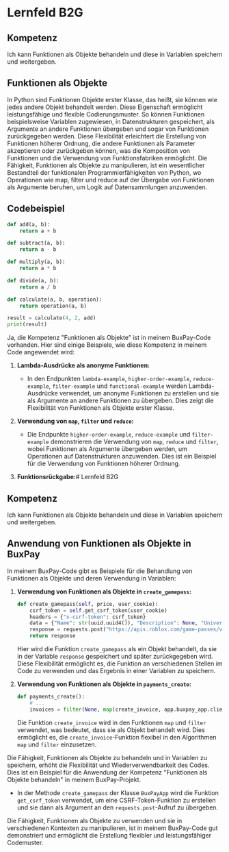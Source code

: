 # Lernfeld B2G

## Kompetenz
Ich kann Funktionen als Objekte behandeln und diese in Variablen speichern und weitergeben.

## Funktionen als Objekte
In Python sind Funktionen Objekte erster Klasse, das heißt, sie können wie jedes andere Objekt behandelt werden. Diese Eigenschaft ermöglicht leistungsfähige und flexible Codierungsmuster. So können Funktionen beispielsweise Variablen zugewiesen, in Datenstrukturen gespeichert, als Argumente an andere Funktionen übergeben und sogar von Funktionen zurückgegeben werden. Diese Flexibilität erleichtert die Erstellung von Funktionen höherer Ordnung, die andere Funktionen als Parameter akzeptieren oder zurückgeben können, was die Komposition von Funktionen und die Verwendung von Funktionsfabriken ermöglicht. Die Fähigkeit, Funktionen als Objekte zu manipulieren, ist ein wesentlicher Bestandteil der funktionalen Programmierfähigkeiten von Python, wo Operationen wie map, filter und reduce auf der Übergabe von Funktionen als Argumente beruhen, um Logik auf Datensammlungen anzuwenden.
## Codebeispiel

```python
def add(a, b):
    return a + b

def subtract(a, b):
    return a - b

def multiply(a, b):
    return a * b

def divide(a, b):
    return a / b

def calculate(a, b, operation):
    return operation(a, b)

result = calculate(4, 2, add)
print(result)
```

Ja, die Kompetenz "Funktionen als Objekte" ist in meinem BuxPay-Code vorhanden. Hier sind einige Beispiele, wie diese Kompetenz in meinem Code angewendet wird:

1. **Lambda-Ausdrücke als anonyme Funktionen:**
   - In den Endpunkten `lambda-example`, `higher-order-example`, `reduce-example`, `filter-example` und `functional-example` werden Lambda-Ausdrücke verwendet, um anonyme Funktionen zu erstellen und sie als Argumente an andere Funktionen zu übergeben. Dies zeigt die Flexibilität von Funktionen als Objekte erster Klasse.

2. **Verwendung von `map`, `filter` und `reduce`:**
   - Die Endpunkte `higher-order-example`, `reduce-example` und `filter-example` demonstrieren die Verwendung von `map`, `reduce` und `filter`, wobei Funktionen als Argumente übergeben werden, um Operationen auf Datenstrukturen anzuwenden. Dies ist ein Beispiel für die Verwendung von Funktionen höherer Ordnung.

3. **Funktionsrückgabe:**# Lernfeld B2G

## Kompetenz
Ich kann Funktionen als Objekte behandeln und diese in Variablen speichern und weitergeben.

## Anwendung von Funktionen als Objekte in BuxPay

In meinem BuxPay-Code gibt es Beispiele für die Behandlung von Funktionen als Objekte und deren Verwendung in Variablen:

1. **Verwendung von Funktionen als Objekte in `create_gamepass`:**

   ```python
   def create_gamepass(self, price, user_cookie):
       csrf_token = self.get_csrf_token(user_cookie)
       headers = {"x-csrf-token": csrf_token}
       data = {"Name": str(uuid.uuid4()), "Description": None, "UniverseId": user_cookie["universe"], "File": None}
       response = requests.post("https://apis.roblox.com/game-passes/v1/game-passes", headers=headers, data=data, cookies={'.ROBLOSECURITY': user_cookie['cookie']})
       return response
   ```

   Hier wird die Funktion `create_gamepass` als ein Objekt behandelt, da sie in der Variable `response` gespeichert und später zurückgegeben wird. Diese Flexibilität ermöglicht es, die Funktion an verschiedenen Stellen im Code zu verwenden und das Ergebnis in einer Variablen zu speichern.

2. **Verwendung von Funktionen als Objekte in `payments_create`:**

   ```python
   def payments_create():
       # ...
       invoices = filter(None, map(create_invoice, app.buxpay_app.clients))
   ```

   Die Funktion `create_invoice` wird in den Funktionen `map` und `filter` verwendet, was bedeutet, dass sie als Objekt behandelt wird. Dies ermöglicht es, die `create_invoice`-Funktion flexibel in den Algorithmen `map` und `filter` einzusetzen.

Die Fähigkeit, Funktionen als Objekte zu behandeln und in Variablen zu speichern, erhöht die Flexibilität und Wiederverwendbarkeit des Codes. Dies ist ein Beispiel für die Anwendung der Kompetenz "Funktionen als Objekte behandeln" in meinem BuxPay-Projekt.
   - In der Methode `create_gamepass` der Klasse `BuxPayApp` wird die Funktion `get_csrf_token` verwendet, um eine CSRF-Token-Funktion zu erstellen und sie dann als Argument an den `requests.post`-Aufruf zu übergeben.

Die Fähigkeit, Funktionen als Objekte zu verwenden und sie in verschiedenen Kontexten zu manipulieren, ist in meinem BuxPay-Code gut demonstriert und ermöglicht die Erstellung flexibler und leistungsfähiger Codemuster.